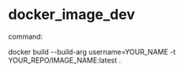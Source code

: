 # docker_image_dev

command:

docker build --build-arg username=YOUR_NAME -t YOUR_REPO/IMAGE_NAME:latest .
